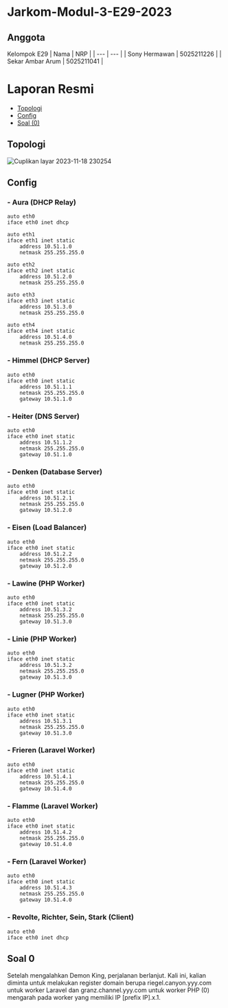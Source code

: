 # Jarkom-Modul-3-E29-2023
## Anggota
Kelompok E29
| Nama | NRP |
| --- | --- |
| Sony Hermawan | 5025211226 |
| Sekar Ambar Arum | 5025211041 |


# Laporan Resmi
* [Topologi](#Topologi)
* [Config](#Config)
* [Soal (0)](#Soal-0)

## Topologi
![Cuplikan layar 2023-11-18 230254](https://github.com/AdonisZK/Jarkom-Modul-3-E29-2023/assets/90591077/a8a2371e-71ac-4f97-a3a0-3557f3877046)

## Config

### - Aura (DHCP Relay)
```
auto eth0
iface eth0 inet dhcp

auto eth1
iface eth1 inet static
	address 10.51.1.0
	netmask 255.255.255.0

auto eth2
iface eth2 inet static
	address 10.51.2.0
	netmask 255.255.255.0

auto eth3
iface eth3 inet static
	address 10.51.3.0
	netmask 255.255.255.0

auto eth4
iface eth4 inet static
	address 10.51.4.0
	netmask 255.255.255.0
```

### - Himmel (DHCP Server)
```
auto eth0
iface eth0 inet static
	address 10.51.1.1
	netmask 255.255.255.0
	gateway 10.51.1.0
```

### - Heiter (DNS Server)
```
auto eth0
iface eth0 inet static
	address 10.51.1.2
	netmask 255.255.255.0
	gateway 10.51.1.0
```

### - Denken (Database Server)
```
auto eth0
iface eth0 inet static
	address 10.51.2.1
	netmask 255.255.255.0
	gateway 10.51.2.0
```

### - Eisen (Load Balancer)
```
auto eth0
iface eth0 inet static
	address 10.51.2.2
	netmask 255.255.255.0
	gateway 10.51.2.0
```

### - Lawine (PHP Worker)
```
auto eth0
iface eth0 inet static
	address 10.51.3.2
	netmask 255.255.255.0
	gateway 10.51.3.0
```

### - Linie (PHP Worker)
```
auto eth0
iface eth0 inet static
	address 10.51.3.2
	netmask 255.255.255.0
	gateway 10.51.3.0
```

### - Lugner (PHP Worker)
```
auto eth0
iface eth0 inet static
	address 10.51.3.1
	netmask 255.255.255.0
	gateway 10.51.3.0
```

### - Frieren (Laravel Worker)
```
auto eth0
iface eth0 inet static
	address 10.51.4.1
	netmask 255.255.255.0
	gateway 10.51.4.0
```

### - Flamme (Laravel Worker)
```
auto eth0
iface eth0 inet static
	address 10.51.4.2
	netmask 255.255.255.0
	gateway 10.51.4.0
```

### - Fern (Laravel Worker)
```
auto eth0
iface eth0 inet static
	address 10.51.4.3
	netmask 255.255.255.0
	gateway 10.51.4.0
```

### -  Revolte, Richter, Sein, Stark (Client)
```
auto eth0
iface eth0 inet dhcp
```

## Soal 0
Setelah mengalahkan Demon King, perjalanan berlanjut. Kali ini, kalian diminta untuk melakukan register domain berupa riegel.canyon.yyy.com untuk worker Laravel dan granz.channel.yyy.com untuk worker PHP (0) mengarah pada worker yang memiliki IP [prefix IP].x.1.

